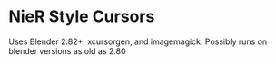 # NieR Style Cursors
Uses Blender 2.82+, xcursorgen, and imagemagick.
Possibly runs on blender versions as old as 2.80
